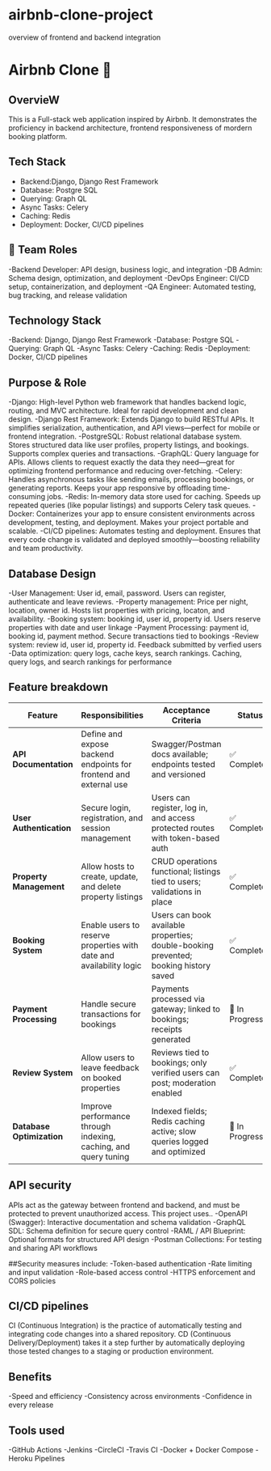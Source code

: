 # airbnb-clone-project
overview of frontend and backend integration
# Airbnb Clone 🏡

## OvervieW
 This is a Full-stack web application inspired by Airbnb. It demonstrates the proficiency in backend architecture, frontend responsiveness of mordern booking platform.
 
## Tech Stack
- Backend:Django, Django Rest Framework
- Database: Postgre SQL
- Querying: Graph QL
- Async Tasks: Celery
- Caching: Redis
- Deployment: Docker, CI/CD pipelines

## 👥 Team Roles
-Backend Developer: API design, business logic, and integration
-DB Admin: Schema design, optimization, and deployment
-DevOps Engineer: CI/CD setup, containerization, and deployment
-QA Engineer: Automated testing, bug tracking, and release validation

## Technology Stack
-Backend: Django, Django Rest Framework
-Database: Postgre SQL
-Querying: Graph QL
-Async Tasks: Celery
-Caching: Redis
-Deployment: Docker, CI/CD pipelines

## Purpose & Role
-Django: High-level Python web framework that handles backend logic, routing, and MVC architecture. Ideal for rapid development and clean design.
-Django Rest Framework: Extends Django to build RESTful APIs. It simplifies serialization, authentication, and API views—perfect for mobile or frontend integration.
-PostgreSQL: Robust relational database system. Stores structured data like user profiles, property listings, and bookings. Supports complex queries and transactions.
-GraphQL:	Query language for APIs. Allows clients to request exactly the data they need—great for optimizing frontend performance and reducing over-fetching.
-Celery: Handles asynchronous tasks like sending emails, processing bookings, or generating reports. Keeps your app responsive by offloading time-consuming jobs.
-Redis: In-memory data store used for caching. Speeds up repeated queries (like popular listings) and supports Celery task queues.
-Docker: Containerizes your app to ensure consistent environments across development, testing, and deployment. Makes your project portable and scalable.
-CI/CD pipelines: Automates testing and deployment. Ensures that every code change is validated and deployed smoothly—boosting reliability and team productivity.

## Database Design
-User Management: User id, email, password. Users can register, authenticate and leave reviews.
-Property management: Price per night, location, owner id. Hosts list properties with pricing, locaton, and availability.
-Booking system: booking id, user id, property id. Users reserve properties with date and user linkage
-Payment Processing: payment id, booking id, payment method. Secure transactions tied to bookings
-Review system: review id, user id, property id. Feedback submitted by verfied users
-Data optimization: query logs, cache keys, search rankings. Caching, query logs, and search rankings for performance


## Feature breakdown

| Feature                | Responsibilities                                                   | Acceptance Criteria                                                                                      |     Status         |
|----------------------- |-----------------------------------------------------------------------------------|-------------------------------------------------------------------------------------------|--------------------|
| **API Documentation**     | Define and expose backend endpoints for frontend and external use| Swagger/Postman docs available; endpoints tested and versioned                                | ✅ Completed       |
| **User Authentication**   | Secure login, registration, and session management              | Users can register, log in, and access protected routes with token-based auth                            | ✅ Completed       |
| **Property Management**   | Allow hosts to create, update, and delete property listings      | CRUD operations functional; listings tied to users; validations in place                             | ✅ Completed       |
| **Booking System**        | Enable users to reserve properties with date and availability logic| Users can book available properties; double-booking prevented; booking history saved              | ✅ Completed       |
| **Payment Processing**    | Handle secure transactions for bookings                          | Payments processed via gateway; linked to bookings; receipts generated                          | 🔄 In Progress     |
| **Review System**         | Allow users to leave feedback on booked properties              | Reviews tied to bookings; only verified users can post; moderation enabled                              | ✅ Completed       |
| **Database Optimization** | Improve performance through indexing, caching, and query tuning  | Indexed fields; Redis caching active; slow queries logged and optimized                                | 🔄 In Progress     |

## API security
APIs act as the gateway between frontend and backend, and must be protected to prevent unauthorized access. This project uses..
-OpenAPI (Swagger): Interactive documentation and schema validation
-GraphQL SDL: Schema definition for secure query control
-RAML / API Blueprint: Optional formats for structured API design
-Postman Collections: For testing and sharing API workflows

##Security measures include:
-Token-based authentication
-Rate limiting and input validation
-Role-based access control
-HTTPS enforcement and CORS policies

## CI/CD pipelines
CI (Continuous Integration) is the practice of automatically testing and integrating code changes into a shared repository.
CD (Continuous Delivery/Deployment) takes it a step further by automatically deploying those tested changes to a staging or production environment.

## Benefits
-Speed and efficiency
-Consistency across environments
-Confidence in every release

## Tools used
-GitHub Actions
-Jenkins
-CircleCI
-Travis CI
-Docker + Docker Compose
-Heroku Pipelines
